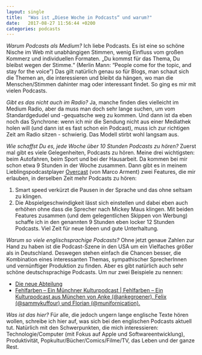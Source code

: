 ```yaml
---
layout: single
title:  "Was ist „Diese Woche in Podcasts“ und warum?"
date:   2017-08-27 11:56:44 +0200
categories: podcasts
---
```

_Warum Podcasts als Medium?_
Ich liebe Podcasts. Es ist eine so schöne Nische im Web mit unabhängigen Stimmen, wenig Einfluss vom großen Kommerz und individuellen Formaten. 
„Du kommst für das Thema, Du bleibst wegen der Stimme.“ (Merlin Mann: “People come for the topic, and stay for the voice”) Das gilt natürlich genau so für Blogs, man schaut sich die Themen an, die interessieren und bleibt da hängen, wo man die Menschen/Stimmen dahinter mag oder interessant findet. So ging es mir mit vielen Podcasts.

_Gibt es das nicht auch im Radio?_
Ja, manche finden dies vielleicht im Medium Radio, aber da muss man doch sehr lange suchen, um vom Standardgedudel und -gequatsche weg zu kommen. Und dann ist da eben noch das Synchrone: wenn ich mir die Sendung nicht aus einer Mediathek holen will (und dann ist es fast schon ein Podcast), muss ich zur richtigen Zeit am Radio sitzen - schwierig. Das Modell stirbt wohl langsam aus. 

_Wie schaffst Du es, jede Woche über 10 Stunden Podcasts zu hören?_
Zuerst mal gibt es viele Gelegenheiten, Podcasts zu hören. Meine drei wichtigsten: beim Autofahren, beim Sport und bei der Hausarbeit. Da kommen bei mir schon etwa 9 Stunden in der Woche zusammen. Dann gibt es in meinem Lieblingspodcastplayer [Overcast](https://overcast.fm) (von Marco Arment) zwei Features, die mir erlauben, in derselben Zeit mehr Podcasts zu hören:
1. Smart speed verkürzt die Pausen in der Sprache und das ohne seltsam zu klingen. 
2. Die Abspielgeschwindigkeit lässt sich einstellen und dabei eben auch erhöhen ohne dass die Sprecher nach Mickey Maus klingen. 
Mit beiden Features zusammen (und dem gelegentlichen Skippen von Werbung) schaffe ich in den genannten 9 Stunden eben locker 12 Stunden Podcasts.  Viel Zeit für neue Ideen und gute Unterhaltung. 

_Warum so viele englischsprachige Podcasts?_
Ohne jetzt genaue Zahlen zur Hand zu haben ist die Podcast-Szene in den USA um ein Vielfaches größer als in Deutschland. Deswegen stehen einfach die Chancen besser, die Kombination eines interessanten Themas, sympathischer SprecherInnen und vernünftiger Produktion zu finden. Aber es gibt natürlich auch sehr schöne deutschsprachige Podcasts. Um nur zwei Beispiele zu nennen:
- [Die neue Abteilung](https://www.dieneueabteilung.de/podcast/)
- [Fehlfarben – Ein Münchner Kulturpodcast | Fehlfarben – Ein Kulturpodcast aus München von Anke (@ankegroener), Felix (@sammykuffour) und Florian (@munifornication).](https://fehlfarbenpodcast.wordpress.com)

_Was ist das hier?_
Für alle, die jedoch ungern lange englische Texte hören wollen, schreibe ich hier auf, was sich bei den englischen Podcasts aktuell tut. Natürlich mit den Schwerpunkten, die mich interessieren: Technologie/Computer (mit Fokus auf Apple und Softwareentwicklung), Produktivität, Popkultur/Bücher/Comics/Filme/TV, das Leben und der ganze Rest.
 